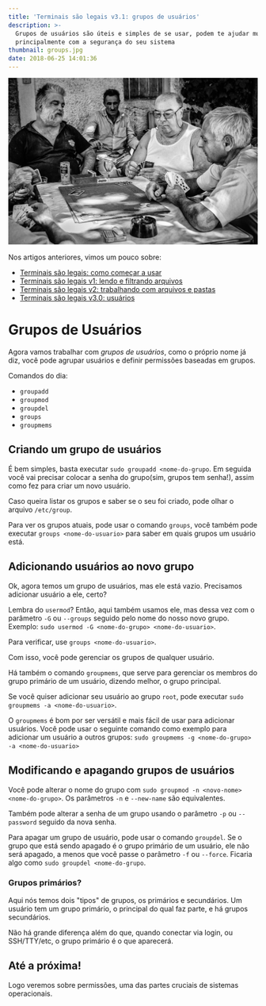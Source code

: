 ```yaml
---
title: 'Terminais são legais v3.1: grupos de usuários'
description: >-
  Grupos de usuários são úteis e simples de se usar, podem te ajudar muito,
  principalmente com a segurança do seu sistema
thumbnail: groups.jpg
date: 2018-06-25 14:01:36
---
```



![](/images/Terminais-sao-legais-v3-1-grupos-de-usuarios/groups.jpg)

Nos artigos anteriores, vimos um pouco sobre:

- [Terminais são legais: como começar a usar ](/artigos/terminais-sao-legais-como-comecar-a-usar)
- [Terminais são legais v1: lendo e filtrando arquivos](/artigos/terminais-sao-legais-v1-lendo-e-filtrando-arquivos/)
- [Terminais são legais v2: trabalhando com arquivos e pastas](/artigos/terminais-sao-legais-v2-pastas/)
- [Terminais são legais v3.0: usuários](/artigos/terminais-sao-legais-v3-usuarios/)

# Grupos de Usuários

Agora vamos trabalhar com *grupos de usuários*, como o próprio nome já diz, você pode agrupar usuários e definir permissões baseadas em grupos.

Comandos do dia:

- `groupadd`
- `groupmod`
- `groupdel`
- `groups`
- `groupmems`

## Criando um grupo de usuários

É bem simples, basta executar `sudo groupadd <nome-do-grupo`. Em seguida você vai precisar colocar a senha do grupo(sim, grupos tem senha!), assim como fez para criar um novo usuário.

Caso queira listar os grupos e saber se o seu foi criado, pode olhar o arquivo `/etc/group`. 

Para ver os grupos atuais, pode usar o comando `groups`, você também pode executar `groups <nome-do-usuario>` para saber em quais grupos um usuário está.

## Adicionando usuários ao novo grupo

Ok, agora temos um grupo de usuários, mas ele está vazio. Precisamos adicionar usuário a ele, certo?

Lembra do `usermod`? Então, aqui também usamos ele, mas dessa vez com o parâmetro `-G` ou `--groups` seguido pelo nome do nosso novo grupo. Exemplo: `sudo usermod -G <nome-do-grupo> <nome-do-usuario>`.

Para verificar, use `groups <nome-do-usuario>`.

Com isso, você pode gerenciar os grupos de qualquer usuário.

Há também o comando `groupmems`, que serve para gerenciar os membros do grupo primário de um usuário, dizendo melhor, o grupo principal.

Se você quiser adicionar seu usuário ao grupo `root`, pode executar `sudo groupmems -a <nome-do-usuario>`.

O `groupmems` é bom por ser versátil e mais fácil de usar para adicionar usuários. Você pode usar o seguinte comando como exemplo para adicionar um usuário a outros grupos: `sudo groupmems -g <nome-do-grupo> -a <nome-do-usuario>`

## Modificando e apagando grupos de usuários

Você pode alterar o nome do grupo com `sudo groupmod -n <novo-nome> <nome-do-grupo>`. Os parâmetros `-n` e `--new-name` são equivalentes.

Também pode alterar a senha de um grupo usando o parâmetro `-p` ou `--password` seguido da nova senha.

Para apagar um grupo de usuário, pode usar o comando `groupdel`. Se o grupo que está sendo apagado é o grupo primário de um usuário, ele não será apagado, a menos que você passe o parâmetro `-f` ou `--force`. Ficaria algo como `sudo groupdel <nome-do-grupo`.

### Grupos primários?

Aqui nós temos dois "tipos" de grupos, os primários e secundários. Um usuário tem um grupo primário, o principal do qual faz parte, e há grupos secundários.

Não há grande diferença além do que, quando conectar via login, ou SSH/TTY/etc, o grupo primário é o que aparecerá.

## Até a próxima!

Logo veremos sobre permissões, uma das partes cruciais de sistemas operacionais.

